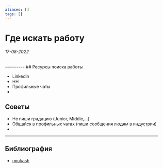 ```yaml
---
aliases: []
tags: []
---
```

# Где искать работу
<h6>17-08-2022</h6>
----------
## Ресурсы поиска работы

- Linkedin
- HH
- Профильные чаты
- 


## Советы
- Не пиши градацию (Junior, Middle,...)
- Общайся в профильных чатах (пиши сообщения людям в индустрии)
- 

---
## Библиография
- [noukash](https://www.youtube.com/watch?v=1PszFGlsCnA)

